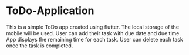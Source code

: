 # ToDo-Application
This is a simple ToDo app created using flutter. The local storage of the mobile will be used. User can add their task with due date and due time. App displays the remaining time for each task. User can delete each task once the task is completed.
